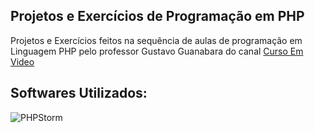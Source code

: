 ## Projetos e Exercícios de Programação em PHP

  <p align="left">
    Projetos e Exercícios feitos na sequência de aulas de programação em Linguagem PHP pelo professor Gustavo Guanabara do canal 
   <a href="https://www.youtube.com/@CursoemVideo">Curso Em Video</a>
  </p>
</div>

<h2 align="left">
  Softwares Utilizados:
</h2>

![PHPStorm](http://img.shields.io/badge/-PHPStorm-181717?style=for-the-badge&logo=phpstorm&logoColor=white)
